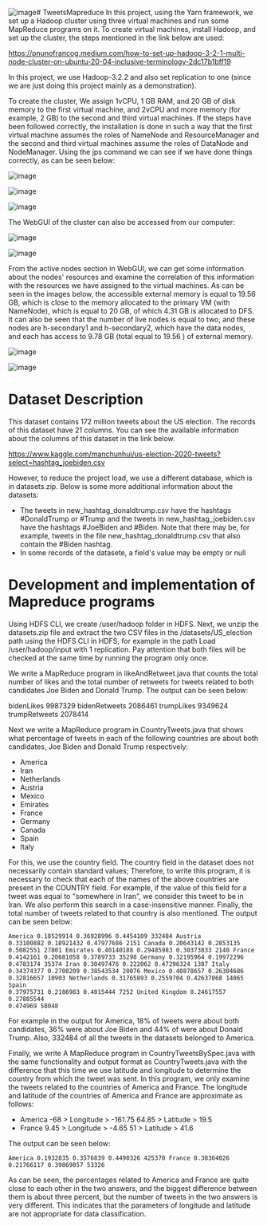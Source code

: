 ![image](https://github.com/MahdiTheGreat/TweetsMapreduce/assets/47212121/71f8c9ce-0840-47bb-8e5f-7c5fdbb0ae1d)# TweetsMapreduce
In this project, using the Yarn framework, we set up a Hadoop cluster using three virtual machines and run some MapReduce programs on it. To create virtual machines, install Hadoop, and set up the cluster, the steps mentioned in the link below are used:

https://pnunofrancog.medium.com/how-to-set-up-hadoop-3-2-1-multi-node-cluster-on-ubuntu-20-04-inclusive-terminology-2dc17b1bff19

In this project, we use Hadoop-3.2.2 and also set replication to one (since we are just doing this project mainly as a demonstration). 

To create the cluster, We assign 1vCPU, 1 GB RAM, and 20 GB of disk memory to the first virtual machine, and 2vCPU and more memory (for example, 2 GB) to the second and third virtual machines. If the steps have been followed correctly, the installation is done in such a way that the first virtual machine assumes the roles of NameNode and ResourceManager and the second and third virtual machines assume the roles of DataNode and NodeManager. Using the jps command we can see if we have done things correctly, as can be seen below:

![image](https://github.com/MahdiTheGreat/TweetsMapreduce/assets/47212121/5964a19c-b3a1-43f0-8934-b11e3544788b)

![image](https://github.com/MahdiTheGreat/TweetsMapreduce/assets/47212121/539a5579-7d40-428c-8de1-a6454aa2123c)

![image](https://github.com/MahdiTheGreat/TweetsMapreduce/assets/47212121/71efbdbf-a093-4f67-8e54-1b57f852acdc)

The ‎WebGUI‏ of the cluster can also be accessed from our computer:

![image](https://github.com/MahdiTheGreat/TweetsMapreduce/assets/47212121/225b1fa7-03e3-4c10-9c10-defec98313bb)

![image](https://github.com/MahdiTheGreat/TweetsMapreduce/assets/47212121/5cd1c4de-98a9-464f-9bf2-387d5617580e)

From the active nodes section in WebGUI, we can get some information about the nodes' resources and examine the correlation of this information with the resources we have assigned to the virtual machines. As can be seen in the images below, the accessible external memory is equal to 19.56 GB, which is close to the memory allocated to the primary VM (with NameNode), which is equal to 20 GB, of which 4.31 GB is allocated to DFS. It can also be seen that the number of live nodes is equal to two, and these nodes are h-secondary1 and h-secondary2, which have the data nodes, and each has access to 9.78 GB (total equal to 19.56 ) of external memory.

![image](https://github.com/MahdiTheGreat/TweetsMapreduce/assets/47212121/8a1a910f-bbcf-4c47-8c3c-d9bfe1560dfa)

![image](https://github.com/MahdiTheGreat/TweetsMapreduce/assets/47212121/498e47fe-e6ce-40df-8c7a-8e116b2e7095)

# Dataset Description 
This dataset contains 172 million tweets about the US election. The records of this dataset have 21 columns. You can see the available information about the columns of this dataset in the link below.

https://www.kaggle.com/manchunhui/us-election-2020-tweets?select=hashtag_joebiden.csv

However, to reduce the project load, we use a different database, which is in datasets.zip. Below is some more additional information about the datasets:

- The tweets in new_hashtag_donaldtrump.csv have the hashtags #DonaldTrump or #Trump and the tweets in new_hashtag_joebiden.csv have the hashtags #JoeBiden and #Biden. Note that there may be, for example, tweets in the file new_hashtag_donaldtrump.csv that also contain the #Biden hashtag.
-  ‎In some records of the datasete, a field's value may be empty or null

# Development and implementation of Mapreduce programs

Using HDFS CLI, we create /user/hadoop folder in HDFS. Next, we unzip the datasets.zip file and extract the two CSV files in the /datasets/US_election path using the HDFS CLI in HDFS, for example in the path Load /user/hadoop/input with 1 replication. Pay attention that both files will be checked at the same time by running the program only once.

We write a MapReduce program in likeAndRetweet.java that counts the total number of likes and the total number of retweets for tweets related to both candidates Joe Biden and Donald Trump. The output can be seen below:

bidenLikes	9987329
bidenRetweets	2086461
trumpLikes	9349624
trumpRetweets	2078414

Next we write a MapReduce program in CountryTweets.java that shows what percentage of tweets in each of the following countries are about both candidates, Joe Biden and Donald Trump respectively:

- America
- Iran
- Netherlands
- Austria
- Mexico
- Emirates
- France
- Germany
- Canada
- Spain
- Italy

For this, we use the country field. The country field in the dataset does not necessarily contain standard values; Therefore, to write this program, it is necessary to check that each of the names of the above countries are present in the COUNTRY field. For example, if the value of this field for a tweet was equal to "somewhere in Iran", we consider this tweet to be in Iran. We also perform this search in a case-insensitive manner. Finally, the total number of tweets related to that country is also mentioned. The output can be seen below:

<code>America 0.18529914 0.36928996 0.4454109	332484
Austria 0.33100882 0.18921432 0.47977686	2151
Canada 0.20643142 0.2853135 0.5082551	27801
Emirates 0.40140188 0.29485983 0.30373833	2140
France 0.4142161 0.20681058 0.3789733	35298
Germany 0.32195964 0.19972296 0.4783174	35374
Iran 0.30497476 0.222062 0.47296324	1387
Italy 0.34374377 0.2708209 0.38543534	20076
Mexico 0.40878657 0.26304686 0.32816657	10903
Netherlands 0.31765893 0.2559704 0.42637068	14865
Spain 0.37975731 0.2186983 0.4015444	7252
United Kingdom 0.24617557 0.27885544 0.474969	58048</code>

For example in the output for America, 18% of tweets were about both candidates, 36% were about Joe Biden and 44% of were about Donald Trump. Also, 332484 of all the tweets in the datasets belonged to America.

Finally, we write A MapReduce program in CountryTweetsBySpec.java with the same functionality and output format as CountryTweets.java with the difference that this time we use latitude and longitude to determine the country from which the tweet was sent. In this program, we only examine the tweets related to the countries of America and France. The longitude and latitude of the countries of America and France are approximate as follows:

- America
-68 > Longitude > -161.75
64.85 > Latitude > 19.5
- France
9.45 > Longitude > -4.65
51 > Latitude > 41.6

The output can be seen below:

<code>America 0.1932835 0.3576839 0.4490326	425370
France 0.38364026 0.21766117 0.39869857	53326</code>

As can be seen, the percentages related to America and France are quite close to each other in the two answers, and the biggest difference between them is about three percent, but the number of tweets in the two answers is very different. This indicates that the parameters of longitude and latitude are not appropriate for data classification.




